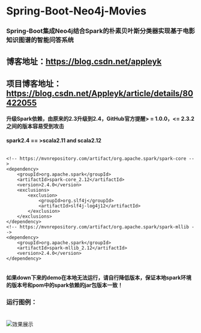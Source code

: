 # Spring-Boot-Neo4j-Movies

### Spring-Boot集成Neo4j结合Spark的朴素贝叶斯分类器实现基于电影知识图谱的智能问答系统

## 博客地址：https://blog.csdn.net/appleyk

## 项目博客地址：https://blog.csdn.net/Appleyk/article/details/80422055


#### 升级Spark依赖，由原来的2.3升级到2.4，GitHub官方提醒> = 1.0.0，<= 2.3.2之间的版本容易受到攻击
#### spark2.4  == >scala2.11 and scala2.12


```text

<!-- https://mvnrepository.com/artifact/org.apache.spark/spark-core -->
<dependency>
	<groupId>org.apache.spark</groupId>
	<artifactId>spark-core_2.12</artifactId>
	<version>2.4.0</version>
	<exclusions>
		<exclusion>
			<groupId>org.slf4j</groupId>
			<artifactId>slf4j-log4j12</artifactId>
		</exclusion>
	</exclusions>
</dependency>
<!-- https://mvnrepository.com/artifact/org.apache.spark/spark-mllib -->
<dependency>
	<groupId>org.apache.spark</groupId>
	<artifactId>spark-mllib_2.12</artifactId>
	<version>2.4.0</version>
</dependency>


```



#### 如果down下来的demo在本地无法运行，请自行降低版本，保证本地spark环境的版本号和pom中的spark依赖的jar包版本一致！


### 运行图例：<br><br>


![效果展示](https://github.com/kobeyk/Spring-Boot-Neo4j-Movies/blob/master/src/main/resources/statics/res.png)
